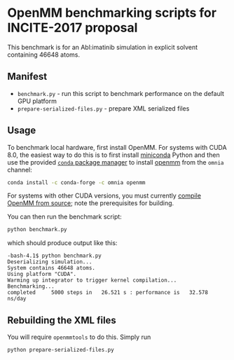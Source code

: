 # OpenMM benchmarking scripts for INCITE-2017 proposal

This benchmark is for an Abl:imatinib simulation in explicit solvent containing 46648 atoms.

## Manifest

* `benchmark.py` - run this script to benchmark performance on the default GPU platform
* `prepare-serialized-files.py` - prepare XML serialized files

## Usage

To benchmark local hardware, first install OpenMM. 
For systems with CUDA 8.0, the easiest way to do this is to first install [miniconda](https://conda.io/miniconda.html) Python and then use the provided [`conda` package manager](https://conda.io/docs/using/pkgs.html) to install [openmm](https://anaconda.org/omnia/openmm) from the `omnia` channel:
```bash
conda install -c conda-forge -c omnia openmm
```
For systems with other CUDA versions, you must currently [compile OpenMM from source](http://docs.openmm.org/7.1.0/userguide/library.html#compiling-openmm-from-source-code); note the prerequisites for building.

You can then run the benchmark script:
```bash
python benchmark.py
```
which should produce output like this:
```
-bash-4.1$ python benchmark.py
Deserializing simulation...
System contains 46648 atoms.
Using platform "CUDA".
Warming up integrator to trigger kernel compilation...
Benchmarking...
completed     5000 steps in   26.521 s : performance is   32.578 ns/day
```

## Rebuilding the XML files

You will require `openmmtools` to do this.
Simply run
```
python prepare-serialized-files.py
```


